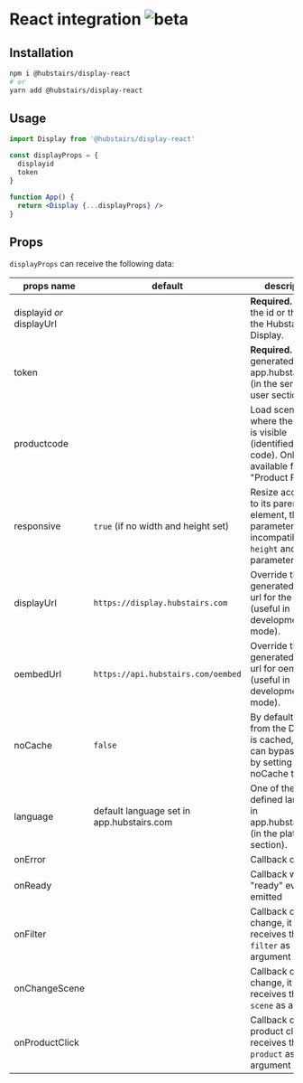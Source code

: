# React integration ![beta]

## Installation

```bash
npm i @hubstairs/display-react
# or
yarn add @hubstairs/display-react
```

## Usage

```jsx
import Display from '@hubstairs/display-react'

const displayProps = {
  displayid
  token
}

function App() {
  return <Display {...displayProps} />
}
```

## Props

`displayProps` can receive the following data:

| props name                | default                             | description                                                                                                 |
| ------------------------- | ----------------------------------- | ----------------------------------------------------------------------------------------------------------- |
| displayid _or_ displayUrl |                                     | **Required.** Either the id or the url of the Hubstairs Display.                                            |
| token                     |                                     | **Required.** Token generated in app.hubstairs.com (in the service user section).                           |
| productcode               |                                     | Load scenes where the product is visible (identified by its code). Only available for "Product Focus"       |
| responsive                | `true` (if no width and height set) | Resize according to its parent element, this parameter is incompatible with `height` and `width` parameters |
| displayUrl                | `https://display.hubstairs.com`     | Override the generated base url for the Display (useful in development mode).                               |
| oembedUrl                 | `https://api.hubstairs.com/oembed`  | Override the generated base url for oembed api (useful in development mode).                                |
| noCache                   | `false`                             | By default data from the Display is cached, you can bypass that by setting noCache to `true`                |
| language                  | default language set in app.hubstairs.com | One of the defined language in app.hubstairs.com (in the platform section).                           |
| onError                   |                                     | Callback on error                                                                                           |
| onReady                   |                                     | Callback when "ready" event is emitted                                                                      |
| onFilter                  |                                     | Callback on filter change, it receives the `new filter` as argument                                         |
| onChangeScene             |                                     | Callback on scene change, it receives the `new scene` as argument                                           |
| onProductClick            |                                     | Callback on product click, it receives the `product` as argument                                            |

[beta]: https://img.shields.io/badge/beta-blue
